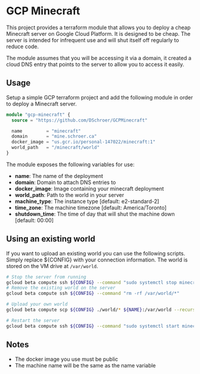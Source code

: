 # GCP Minecraft

This project provides a terraform module that allows you to deploy a cheap Minecraft server on Google Cloud Platform. It is designed to be cheap. The server is intended for infrequent use and will shut itself off regularly to reduce code. 

The module assumes that you will be accessing it via a domain, it created a cloud DNS entry that points to the server to allow you to access it easily. 

## Usage

Setup a simple GCP terraform project and add the following module in order to deploy a Minecraft server.

```tf
module "gcp-minecraft" {
  source = "https://github.com/DSchroer/GCPMinecraft"

  name         = "minecraft"
  domain       = "mine.schroer.ca"
  docker_image = "us.gcr.io/personal-147022/minecraft:1"
  world_path   = "/minecraft/world"
}
```

The module exposes the following variables for use:

* __name__: The name of the deployment
* __domain__: Domain to attach DNS entries to
* __docker_image__: Image containing your minecraft deployment
* __world_path__: Path to the world in your server
* __machine_type__: The instance type [default: e2-standard-2]
* __time_zone__: The machine timezone [default: America/Toronto]
* __shutdown_time__: The time of day that will shut the machine down [default: 00:00]

## Using an existing world

If you want to upload an existing world you can use the following scripts. Simply replace ${CONFIG} with your connection information. The world is stored on the VM drive at `/var/world`.

```bash
# Stop the server from running
gcloud beta compute ssh ${CONFIG} --command "sudo systemctl stop minecraft"
# Remove the existing world on the server
gcloud beta compute ssh ${CONFIG} --command "rm -rf /var/world/*"

# Upload your own world
gcloud beta compute scp ${CONFIG} ./world/* ${NAME}:/var/world --recurse

# Restart the server
gcloud beta compute ssh ${CONFIG} --command "sudo systemctl start minecraft"
```

## Notes

* The docker image you use must be public
* The machine name will be the same as the name variable


